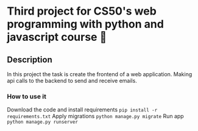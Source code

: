 # Third project for CS50's web programming with python and javascript course 👻

## Description
In this project the task is create the frontend of a web application.
Making api calls to the backend to send and receive emails.

### How to use it 
Download the code and install requirements
` pip install -r requirements.txt `
Apply migrations 
` python manage.py migrate `
Run app 
` python manage.py runserver `
